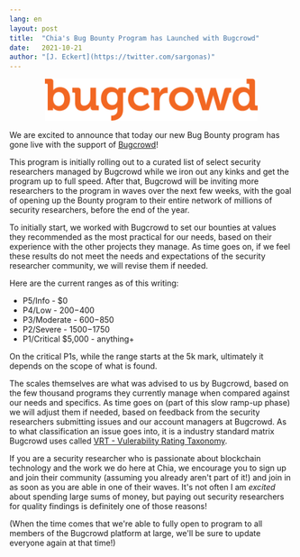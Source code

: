 ```yaml
---
lang: en
layout: post
title:  "Chia's Bug Bounty Program has Launched with Bugcrowd"
date:   2021-10-21
author: "[J. Eckert](https://twitter.com/sargonas)"
---
```


<p align="center">
<img src="/assets/blog/Bugcrowd-logo.png" alt="Bugcrowd Logo" width="75%">
</p>

We are excited to announce that today our new Bug Bounty program has gone live with the support of [Bugcrowd](https://bugcrowd.com)!

This program is initially rolling out to a curated list of select security researchers managed by Bugcrowd while we iron out any kinks and get the program up to full speed. After that, Bugcrowd will be inviting more researchers to the program in waves over the next few weeks, with the goal of opening up the Bounty program to their entire network of millions of security researchers, before the end of the year.

To initially start, we worked with Bugcrowd to set our bounties at values they recommended as the most practical for our needs, based on their experience with the other projects they manage. As time goes on, if we feel these results do not meet the needs and expectations of the security researcher community, we will revise them if needed.

Here are the current ranges as of this writing:

* P5/Info - $0
* P4/Low - $200-$400
* P3/Moderate - $600-$850
* P2/Severe - $1500-$1750
* P1/Critical $5,000 - anything+

On the critical P1s, while the range starts at the 5k mark, ultimately it depends on the scope of what is found.

The scales themselves are what was advised to us by Bugcrowd, based on the few thousand programs they currently manage when compared against our needs and specifics. As time goes on (part of this slow ramp-up phase) we will adjust them if needed, based on feedback from the security researchers submitting issues and our account managers at Bugcrowd. As to what classification an issue goes into, it is a industry standard matrix Bugcrowd uses called [VRT - Vulerability Rating Taxonomy](https://bugcrowd.com/vulnerability-rating-taxonomy). 

If you are a security researcher who is passionate about blockchain technology and the work we do here at Chia, we encourage you to sign up and join their community (assuming you already aren't part of it!) and join in as soon as you are able in one of their waves. It's not often I am *excited* about spending large sums of money, but paying out security researchers for quality findings is definitely one of those reasons!

(When the time comes that we're able to fully open to program to all members of the Bugcrowd platform at large, we'll be sure to update everyone again at that time!)
